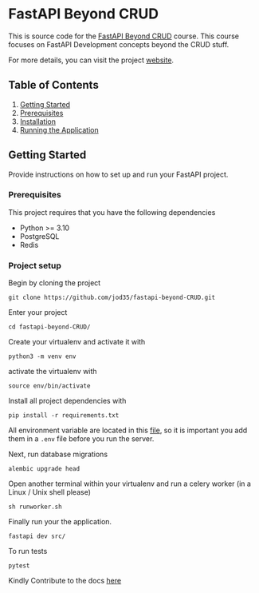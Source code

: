 # FastAPI Beyond CRUD 
This is source code for the [FastAPI Beyond CRUD](https://youtube.com/playlist?list=PLEt8Tae2spYnHy378vMlPH--87cfeh33P&si=rl-08ktaRjcm2aIQ) course. This course focuses on FastAPI Development concepts beyond the CRUD stuff.

For more details, you can visit the project [website](https://jod35jon.github.io/fastapi-website/site/).

## Table of Contents

1. [Getting Started](#getting-started)
2. [Prerequisites](#prerequisites)
3. [Installation](#installation)
4. [Running the Application](#running-the-application)



## Getting Started
Provide instructions on how to set up and run your FastAPI project.

### Prerequisites
This project requires that you have the following dependencies

- Python >= 3.10
- PostgreSQL
- Redis


### Project setup
Begin by cloning the project
```console
git clone https://github.com/jod35/fastapi-beyond-CRUD.git
```
Enter your project
```console
cd fastapi-beyond-CRUD/
```

Create your virtualenv and activate it with
```console
python3 -m venv env 
```
activate the virtualenv with
```console
source env/bin/activate
```
Install all project dependencies with

```console
pip install -r requirements.txt
```

All environment variable are located in this [file](./.env.example
), so it is important you add them in a `.env` file before you run the server.


Next, run database migrations
```console
alembic upgrade head
```

Open another terminal within your virtualenv and run a celery worker (in a Linux / Unix shell please)  
```console
sh runworker.sh
```

Finally run your the application.

```console
fastapi dev src/
```



To run tests
```console
pytest
```
Kindly Contribute to the docs [here](https://github.com/jod35jon/fastapi-beyond-crud-docs)
